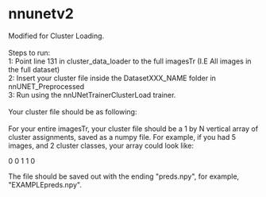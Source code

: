 # nnunetv2
Modified for Cluster Loading.<br>
<br>
Steps to run:<br>
1: Point line 131 in cluster_data_loader to the full imagesTr (I.E All images in the full dataset) <br>
2: Insert your cluster file inside the DatasetXXX_NAME folder in nnUNET_Preprocessed<br>
3: Run using the nnUNetTrainerClusterLoad trainer.<br>
<br>
Your cluster file should be as following:<br>
<br>
For your entire imagesTr, your cluster file should be a 1 by N vertical array of cluster assignments, saved as a numpy file.
For example, if you had 5 images, and 2 cluster classes, your array could look like:

0
0
1
1
0

The file should be saved out with the ending "preds.npy", for example, "EXAMPLEpreds.npy".
